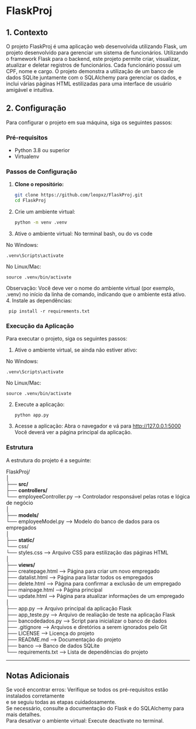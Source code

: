 # FlaskProj

## 1. Contexto

O projeto FlaskProj é uma aplicação web desenvolvida utilizando Flask, um projeto desenvolvido para gerenciar um sistema de funcionários. Utilizando o framework Flask para o backend, este projeto permite criar, visualizar, atualizar e deletar registros de funcionários. Cada funcionário possui um CPF, nome e cargo. O projeto demonstra a utilização de um banco de dados SQLite juntamente com o SQLAlchemy para gerenciar os dados, e inclui várias páginas HTML estilizadas para uma interface de usuário amigável e intuitiva.

## 2. Configuração

Para configurar o projeto em sua máquina, siga os seguintes passos:

### Pré-requisitos

- Python 3.8 ou superior
- Virtualenv

### Passos de Configuração

1. **Clone o repositório:**
   ```bash
   git clone https://github.com/leopxz/FlaskProj.git
   cd FlaskProj

2. Crie um ambiente virtual:
    ```bash
   python -m venv .venv
   
4. Ative o ambiente virtual:
No terminal bash, ou do vs code

No Windows:

    .venv\Scripts\activate

No Linux/Mac:
   
    source .venv/bin/activate

Observação: Você deve ver o nome do ambiente virtual (por exemplo, .venv) no início da linha de comando, indicando que o ambiente está ativo.
4. Instale as dependências:
     
     pip install -r requirements.txt


### Execução da Aplicação

Para executar o projeto, siga os seguintes passos:
1. Ative o ambiente virtual, se ainda não estiver ativo:

No Windows:

    .venv\Scripts\activate

No Linux/Mac:

    source .venv/bin/activate

2. Execute a aplicação:

       python app.py

3. Acesse a aplicação:
Abra o navegador e vá para http://127.0.0.1:5000 Você deverá ver a página principal da aplicação.

### Estrutura
A estrutura do projeto é a seguinte:

FlaskProj/<br>
│<br>
├── **src/**<br>
├── **controllers/**<br>
└── employeeController.py    --> Controlador responsável pelas rotas e lógica de negócio<br>
│<br>
├── **models/**<br>
└── employeeModel.py    --> Modelo do banco de dados para os empregados<br>
│<br>
├── **static/**<br>
└── css/<br>
└── styles.css    --> Arquivo CSS para estilização das páginas HTML<br>
│<br>
├── **views/**<br>
├── createpage.html    --> Página para criar um novo empregado<br>
├── datalist.html    --> Página para listar todos os empregados<br>
├── delete.html    --> Página para confirmar a exclusão de um empregado<br>
├── mainpage.html    --> Página principal<br>
└── update.html    --> Página para atualizar informações de um empregado<br>
│<br>
├── app.py    --> Arquivo principal da aplicação Flask<br>
├── app_teste.py    --> Arquivo de realiação de teste na aplicação Flask<br>
├── bancodedados.py    --> Script para inicializar o banco de dados<br>
├── .gitignore    --> Arquivos e diretórios a serem ignorados pelo Git<br>
├── LICENSE    --> Licença do projeto<br>
├── README.md    --> Documentação do projeto<br>
├── banco    --> Banco de dados SQLite<br>
└── requirements.txt    --> Lista de dependências do projeto<br>

---

## Notas Adicionais
Se você encontrar erros: Verifique se todos os pré-requisitos estão instalados corretamente<br> e se seguiu todas as etapas cuidadosamente.<br> Se necessário, consulte a documentação do Flask e do SQLAlchemy para mais detalhes.<br>
Para desativar o ambiente virtual: Execute deactivate no terminal.
